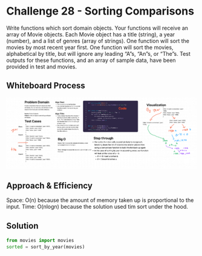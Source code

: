 # Challenge 28 - Sorting Comparisons
Write functions which sort domain objects. Your functions will receive an array of Movie objects. Each Movie object has a title (string), a year (number), and a list of genres (array of strings). One function will sort the movies by most recent year first. One function will sort the movies, alphabetical by title, but will ignore any leading “A”s, “An”s, or “The”s. Test outputs for these functions, and an array of sample data, have been provided in test and movies.

## Whiteboard Process

![](comparison_sort.png)

## Approach & Efficiency
Space: O(n) because the amount of memory taken up is proportional to the input.
Time: O(nlogn) because the solution used tim sort under the hood.

## Solution

```python
from movies import movies
sorted = sort_by_year(movies)
```

